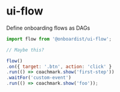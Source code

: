 # ui-flow
Define onboarding flows as DAGs

```javascript
import flow from '@onboardist/ui-flow';

// Maybe this?

flow()
.on({ target: '.btn', action: 'click' }
.run(() => coachmark.show('first-step'))
.waitFor('custom-event')
.run(() => coachmark.show('foo'));


```
